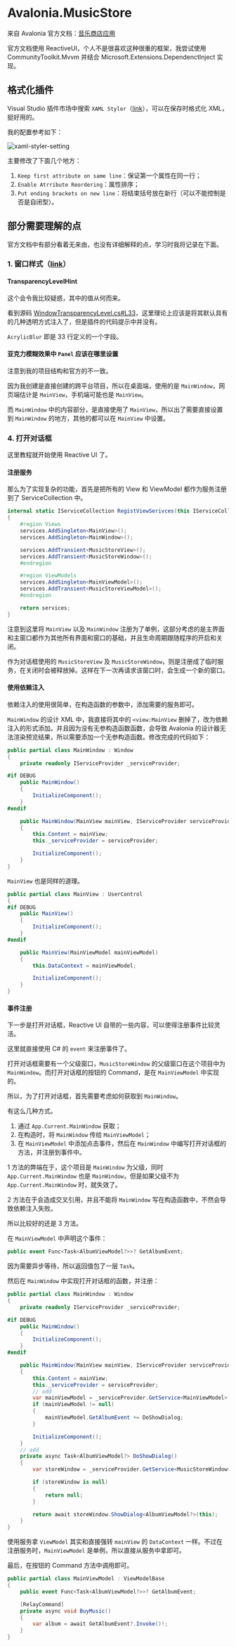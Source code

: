 # Avalonia.MusicStore
来自 Avalonia 官方文档：[音乐商店应用](http://git.studylessshape.fun/studylessshape/avalonia-learn-music-store)

官方文档使用 ReactiveUI，个人不是很喜欢这种很重的框架，我尝试使用 CommunityToolkit.Mvvm 并结合 Microsoft.Extensions.DependenctInject 实现。

## 格式化插件
Visual Studio 插件市场中搜索 `XAML Styler`（[link](https://marketplace.visualstudio.com/items?itemName=TeamXavalon.XAMLStyler2022)），可以在保存时格式化 XML，挺好用的。

我的配置参考如下：

![xaml-styler-setting](./docs/assets/xaml-styler-setting.png)

主要修改了下面几个地方：

1. `Keep first attribute on same line`：保证第一个属性在同一行；
2. `Enable Atrribute Reordering`：属性排序；
3. `Put ending brackets on new line`：将结束括号放在新行（可以不能控制是否是自闭型）。

## 部分需要理解的点
官方文档中有部分看着无来由，也没有详细解释的点，学习时我将记录在下面。

### 1. 窗口样式（[link](https://docs.avaloniaui.net/zh-Hans/docs/tutorials/music-store-app/creating-a-modern-looking-window)）
#### TransparencyLevelHint
这个会令我比较疑惑，其中的值从何而来。

看到源码 [WindowTransparencyLevel.cs#L33](https://github.com/AvaloniaUI/Avalonia/blob/master/src/Avalonia.Controls/WindowTransparencyLevel.cs#L33)，这里理论上应该是将其默认具有的几种透明方式注入了，但是插件的代码提示中并没有。

`AcrylicBlur` 即是 33 行定义的一个字段。

#### 亚克力模糊效果中 `Panel` 应该在哪里设置
注意到我的项目结构和官方的不一致。

因为我创建是直接创建的跨平台项目，所以在桌面端，使用的是 `MainWindow`，网页端估计是 `MainView`，手机端可能也是 `MainView`。

而 `MainWindow` 中的内容部分，是直接使用了 `MainView`，所以出了需要直接设置到 `MainWindow` 的地方，其他的都可以在 `MainView` 中设置。

### 4. 打开对话框
这里教程就开始使用 Reactive UI 了。

#### 注册服务
那么为了实现复杂的功能，首先是把所有的 View 和 ViewModel 都作为服务注册到了 ServiceCollection 中。

```csharp
internal static IServiceCollection RegistViewSerivces(this IServiceCollection services)
{
    #region Views
    services.AddSingleton<MainView>();
    services.AddSingleton<MainWindow>();

    services.AddTransient<MusicStoreView>();
    services.AddTransient<MusicStoreWindow>();
    #endregion

    #region ViewModels
    services.AddSingleton<MainViewModel>();
    services.AddTransient<MusicStoreViewModel>();
    #endregion

    return services;
}
```

注意到这里将 `MainView` 以及 `MainWindow` 注册为了单例，这部分考虑的是主界面和主窗口都作为其他所有界面和窗口的基础，并且生命周期跟随程序的开启和关闭。

作为对话框使用的 `MusicStoreView` 及 `MusicStoreWindow`，则是注册成了临时服务，在关闭时会被释放掉。这样在下一次再请求该窗口时，会生成一个新的窗口。

#### 使用依赖注入
依赖注入的使用很简单，在构造函数的参数中，添加需要的服务即可。

`MainWindow` 的设计 XML 中，我直接将其中的 `<view:MainView` 删掉了，改为依赖注入的形式添加。并且因为没有无参构造函数函数，会导致 Avalonia 的设计器无法渲染预览结果，所以需要添加一个无参构造函数。修改完成的代码如下：

```csharp
public partial class MainWindow : Window
{
    private readonly IServiceProvider _serviceProvider;

#if DEBUG
    public MainWindow()
    {
        InitializeComponent();
    }
#endif

    public MainWindow(MainView mainView, IServiceProvider serviceProvider)
    {
        this.Content = mainView;
        this._serviceProvider = serviceProvider;

        InitializeComponent();
    }
}
```

`MainView` 也是同样的道理。

```csharp
public partial class MainView : UserControl
{
#if DEBUG
    public MainView()
    {
        InitializeComponent();
    }
#endif

    public MainView(MainViewModel mainViewModel)
    {
        this.DataContext = mainViewModel;

        InitializeComponent();
    }
}
```

#### 事件注册
下一步是打开对话框，Reactive UI 自带的一些内容，可以使得注册事件比较灵活。

这里就直接使用 C# 的 `event` 来注册事件了。

打开对话框需要有一个父级窗口，`MusicStoreWindow` 的父级窗口在这个项目中为 `MainWindow`。而打开对话框的按钮的 Command，是在 `MainViewModel` 中实现的。

所以，为了打开对话框，首先需要考虑如何获取到 `MainWindow`。

有这么几种方式。

1. 通过 `App.Current.MainWindow` 获取；
2. 在构造时，将 `MainWindow` 传给 `MainViewModel`；
3. 在 `MainViewModel` 中添加点击事件，然后在 `MainWindow` 中编写打开对话框的方法，并注册到事件中。

1 方法的弊端在于，这个项目是 `MainWindow` 为父级，同时 `App.Current.MainWindow` 也是 `MainWindow`，但是如果父级不为 `App.Current.MainWindow` 时，就失效了。

2 方法在于会造成交叉引用，并且不能将 `MainWindow` 写在构造函数中，不然会导致依赖注入失败。

所以比较好的还是 3 方法。

在 `MainViewModel` 中声明这个事件：

```csharp
public event Func<Task<AlbumViewModel?>>? GetAlbumEvent;
```

因为需要异步等待，所以返回值包了一层 `Task`。

然后在 `MainWindow` 中实现打开对话框的函数，并注册：

```csharp
public partial class MainWindow : Window
{
    private readonly IServiceProvider _serviceProvider;

#if DEBUG
    public MainWindow()
    {
        InitializeComponent();
    }
#endif

    public MainWindow(MainView mainView, IServiceProvider serviceProvider)
    {
        this.Content = mainView;
        this._serviceProvider = serviceProvider;
        // add
        var mainViewModel = _serviceProvider.GetService<MainViewModel>();
        if (mainViewModel != null)
        {
            mainViewModel.GetAlbumEvent += DoShowDialog;
        }

        InitializeComponent();
    }
    // add
    private async Task<AlbumViewModel?> DoShowDialog()
    {
        var storeWindow = _serviceProvider.GetService<MusicStoreWindow>();

        if (storeWindow is null)
        {
            return null;
        }

        return await storeWindow.ShowDialog<AlbumViewModel?>(this);
    }
}
```

使用服务拿 `ViewModel` 其实和直接强转 `mainView` 的 `DataContext` 一样。不过在注册服务时，`MainViewModel` 是单例，所以直接从服务中拿即可。

最后，在按钮的 Command 方法中调用即可。

```csharp
public partial class MainViewModel : ViewModelBase
{
    public event Func<Task<AlbumViewModel?>>? GetAlbumEvent;

    [RelayCommand]
    private async void BuyMusic()
    {
        var album = await GetAlbumEvent?.Invoke()!;
    }
}
```